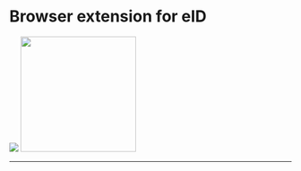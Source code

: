 # Browser extension for eID

<img src="https://developer.chrome.com/webstore/images/ChromeWebStore_BadgeWBorder_v2_206x58.png"/> <img src="https://dev.opera.com/extensions/branding-guidelines/addons_206x58_en@2x.png" width="206">

----

